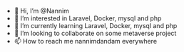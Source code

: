 - 👋 Hi, I’m @Nannim
- 👀 I’m interested in Laravel, Docker, mysql and php
- 🌱 I’m currently learning Laravel, Docker, mysql and php
- 💞️ I’m looking to collaborate on some metaverse project
- 📫 How to reach me nannimdandam everywhere

<!---
Nannim/Nannim is a ✨ special ✨ repository because itcaptures where i currently am as a developer in the fewest possible words, stay posted for changes!.
--->
